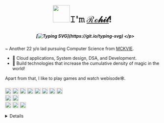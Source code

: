 <!-- <img height="345px" width="1000px" alt="GIF" src="https://media.giphy.com/media/sOkEDFAdHCDRK/giphy.gif" /> -->

# <p align="center"> <img src="https://i.pinimg.com/originals/57/5a/20/575a20918d349a354cc636a0d49b35a0.gif" width="55" height="56" />𝙸'𝚖 [ℛℴ𝒽𝒾𝓉](https://rohits05.vercel.app/)! </p> 

##### <p align='center'> &nbsp; &nbsp; &nbsp; [![Typing SVG](https://readme-typing-svg.herokuapp.com?right=true&color=D3D3DD&lines=A+Passionate+Developer+from+India+🇮🇳+❤;)](https://git.io/typing-svg) </p>

~ Another 22 y/o lad pursuing Computer Science from [MCKVIE](http://www.mckvie.edu.in/).
* 🌱 Cloud applications, System design, DSA, and Development.
* 🤔 Build technologies that increase the cumulative density of magic in the world! 

Apart from that, I like to play games and watch webisode🕸️.
<br />
<br />
<code><img height="20" src="https://img.shields.io/badge/-Java-333333?style=flat&logo=Java&logoColor=007ACC"></code>
<code><img height="20" alt="react" src="https://img.shields.io/badge/-React-333333?style=flat&logo=react"></code>
<code><img height="20" alt="express" src="https://img.shields.io/badge/-Express-333333?style=flat&logo=expressjs"></code>
<code><img height="20" alt="node" src="https://img.shields.io/badge/Nodejs-333333?style=flat&logo=nodejs"></code>
<code><img height="20" alt="graphql" src="https://img.shields.io/badge/-Nextjs-333333?style=flat&logo=nextjs"></code>
<code><img height="20" alt="nodejs" src="https://img.shields.io/badge/-MySql-333333?style=flat&logo=mysql"></code>
<code><img height="20" alt="git" src="https://img.shields.io/badge/Git-333333?style=flat&logo=git"></code>
<code><img height="20" alt="tailwind" src="https://img.shields.io/badge/Tailwind-333333?style=flat&logo=tailwind" > </code>
<code><img height="20" alt="openai" src="https://img.shields.io/badge/-OPenAI-333333?style=flat&logo=openai"></code>
<code><img height="20" alt="typescript" src="https://img.shields.io/badge/-TypeScript-333333?style=flat&logo=typescript" > </code>
<code><img height="20" alt="cloudinary" src="https://img.shields.io/badge/Cloudinary-333333?style=flat&logo=cloudinary"></code>
<code><img height="20" alt="mongodb" src="https://img.shields.io/badge/-MongoDB-333333?style=flat&logo=mongodb"></code>
<code><img height="20" alt="aws" src="https://img.shields.io/badge/AWS-333333?style=flat&logo=caws"></code>

<details>
  
###### <p align='center'> HackToBerFest Holopins: <p>
    
  [![@rohits05's Holopin board](https://holopin.me/rohits05)](https://holopin.io/@rohits05)

  ###### <p align='center'> GitHub Analytics: </p>
<table style="width:100%">
  <tr>
    <td> &nbsp; &nbsp; &nbsp; <img src="https://github-readme-stats.vercel.app/api?username=rohits05&show_icons=true&theme=tokyonight&count_private=false" alt="rohits05" /> &nbsp; &nbsp; &nbsp;</td>
   &nbsp; &nbsp; 
    <td> &nbsp; &nbsp; &nbsp; <img width="460px" src="https://github-readme-stats.vercel.app/api/top-langs/?username=rohits05&hide=html&hide_title=true&hide_border=true&layout=compact&langs_count=6&text_color=000&icon_color=fff&bg_color=0,52fa5a,4dfcff,c64dff&theme=graywhite"> &nbsp; &nbsp; &nbsp;
</td> 
  </tr>
</table>
</details>
